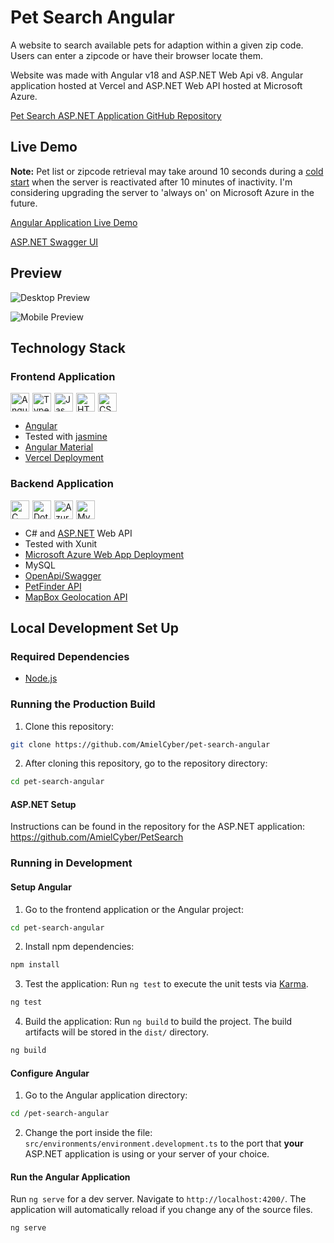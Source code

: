 # Pet Search Angular
A website to search available pets for adaption within a given zip code. 
Users can enter a zipcode or have their browser locate them. 

Website was made with Angular v18 and ASP.NET Web Api v8. Angular application hosted at Vercel and ASP.NET Web API hosted at
Microsoft Azure.

[Pet Search ASP.NET Application GitHub Repository](https://github.com/AmielCyber/PetSearch)

## Live Demo
**Note:**
Pet list or zipcode retrieval may take around 10 seconds during a
[cold start](https://azure.microsoft.com/en-us/blog/understanding-serverless-cold-start/cold) when the server is
reactivated after 10 minutes of inactivity. I'm considering upgrading the server to 'always on' on Microsoft Azure in
the future.

[Angular Application Live Demo](https://pet-search-angular.vercel.app)

[ASP.NET Swagger UI](https://pet-search.azurewebsites.net/swagger/index.html)

## Preview
![Desktop Preview](/assets/desktop-preview.gif)

![Mobile Preview](/assets/mobile-preview.gif)

## Technology Stack

### Frontend Application
<div style="display: flex; flex-wrap: wrap; gap: 5px">
    <img alt="Angular" width="30px" src="https://cdn.jsdelivr.net/gh/devicons/devicon@latest/icons/angular/angular-original.svg"/>
    <img alt="TypeScript" width="30px" src="https://cdn.jsdelivr.net/gh/devicons/devicon/icons/typescript/typescript-original.svg"/>
    <img alt="Jasmine" width="30px" src="https://cdn.jsdelivr.net/gh/devicons/devicon@latest/icons/jasmine/jasmine-original.svg"/>
    <img alt="HTML" width="30px" src="https://cdn.jsdelivr.net/gh/devicons/devicon/icons/html5/html5-original.svg"/>
    <img alt="CSS" width="30px" src="https://cdn.jsdelivr.net/gh/devicons/devicon/icons/css3/css3-original.svg"/>
</div>

* [Angular](https://angular.dev)
* Tested with [jasmine](https://jasmine.github.io)
* [Angular Material](https://material.angular.io)
* [Vercel Deployment](https://vercel.com)

### Backend Application
<div style="display: flex; flex-wrap: wrap; gap: 5px">
    <img alt="C Sharp" width="30px" src="https://cdn.jsdelivr.net/gh/devicons/devicon/icons/csharp/csharp-original.svg"/>
    <img alt="Dotnet Core" width="30px" src="https://cdn.jsdelivr.net/gh/devicons/devicon/icons/dotnetcore/dotnetcore-original.svg"/>
    <img alt="Azure" width="30px" src="https://cdn.jsdelivr.net/gh/devicons/devicon/icons/azure/azure-original.svg"/>
    <img alt="MySQL" width="30px" src="https://cdn.jsdelivr.net/gh/devicons/devicon/icons/mysql/mysql-original.svg"/>
</div>

* C# and [ASP.NET](https://dotnet.microsoft.com/en-us/apps/aspnet) Web API
* Tested with Xunit
* [Microsoft Azure Web App Deployment](https://azure.microsoft.com/en-us/products/app-service/web)
* MySQL
* [OpenApi/Swagger](https://www.openapis.org)
* [PetFinder API](https://www.petfinder.com/developers/v2/docs/)
* [MapBox Geolocation API](https://www.mapbox.com)

## Local Development Set Up

### Required Dependencies

* [Node.js](https://nodejs.org/en)


### Running the Production Build
1. Clone this repository:
  ```bash
  git clone https://github.com/AmielCyber/pet-search-angular
  ```
2. After cloning this repository, go to the repository directory:
```bash
cd pet-search-angular
```

#### ASP.NET Setup
Instructions can be found in the repository for the ASP.NET application:
https://github.com/AmielCyber/PetSearch

### Running in Development

#### Setup Angular

1. Go to the frontend application or the Angular project:
```bash
cd pet-search-angular
```
2. Install npm dependencies:
```bash
npm install
```
3. Test the application:
 Run `ng test` to execute the unit tests via [Karma](https://karma-runner.github.io).
```bash
ng test
```
4. Build the application:
 Run `ng build` to build the project. The build artifacts will be stored in the `dist/` directory.
```bash
ng build
```

#### Configure Angular
1. Go to the Angular application directory:
```bash
cd /pet-search-angular
```
2. Change the port inside the file: `src/environments/environment.development.ts` to the port that **your** ASP.NET application is using or your
   server of your choice.

#### Run the Angular Application
Run `ng serve` for a dev server. Navigate to `http://localhost:4200/`. The application will automatically reload if you change any of the source files.
```bash
ng serve
```
